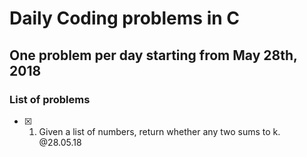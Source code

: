 # Daily Coding problems in C

## One problem per day starting from May 28th, 2018

### List of problems

- [x] 1.  Given a list of numbers, return whether any two sums to k. @28.05.18
